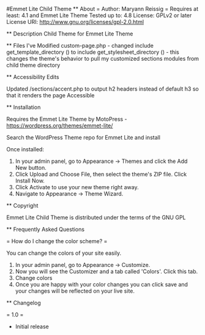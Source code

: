 #Emmet Lite Child Theme
** About
= Author: Maryann Reissig =
Requires at least: 4.1 and Emmet Lite Theme
Tested up to: 4.8
License: GPLv2 or later
License URI: http://www.gnu.org/licenses/gpl-2.0.html

** Description
Child Theme for Emmet Lite Theme

** Files I've Modified
custom-page.php - changed 
include get_template_directory () to include get_stylesheet_directory () - this changes the theme's behavior to pull 
my customized sections modules from child theme directory

** Accessibility Edits

Updated /sections/accent.php to output h2 headers instead of default h3 so that it renders the page Accessible

** Installation

Requires the Emmet Lite Theme by MotoPress - https://wordpress.org/themes/emmet-lite/

Search the WordPress Theme repo for Emmet Lite and install

Once installed:

1. In your admin panel, go to Appearance -> Themes and click the Add New button.
2. Click Upload and Choose File, then select the theme's ZIP file. Click Install Now.
3. Click Activate to use your new theme right away.
4. Navigate to Appearance -> Theme Wizard.

** Copyright

Emmet Lite Child Theme is distributed under the terms of the GNU GPL

** Frequently Asked Questions

= How do I change the color scheme? =

You can change the colors of your site easily.

1. In your admin panel, go to Appearance -> Customize.
2. Now you will see the Customizer and a tab called 'Colors'. Click this tab.
3. Change colors
4. Once you are happy with your color changes you can click save and your changes will be reflected on your live site.


** Changelog

= 1.0 =

* Initial release
